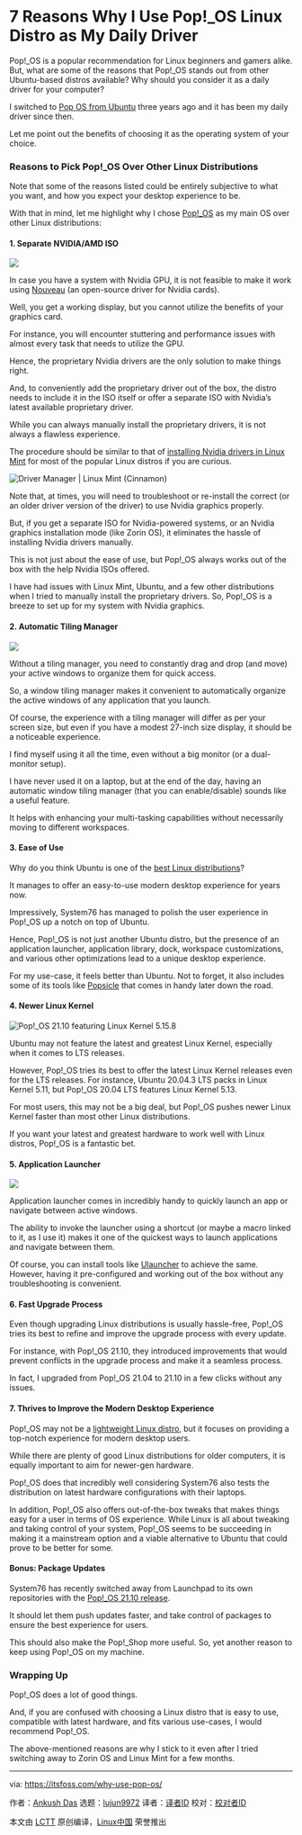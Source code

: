 [#]: subject: "7 Reasons Why I Use Pop!_OS Linux Distro as My Daily Driver"
[#]: via: "https://itsfoss.com/why-use-pop-os/"
[#]: author: "Ankush Das https://itsfoss.com/author/ankush/"
[#]: collector: "lujun9972"
[#]: translator: "wxy"
[#]: reviewer: " "
[#]: publisher: " "
[#]: url: " "

7 Reasons Why I Use Pop!_OS Linux Distro as My Daily Driver
======

Pop!_OS is a popular recommendation for Linux beginners and gamers alike. But, what are some of the reasons that Pop!_OS stands out from other Ubuntu-based distros available? Why should you consider it as a daily driver for your computer?

I switched to [Pop OS from Ubuntu][1] three years ago and it has been my daily driver since then.

Let me point out the benefits of choosing it as the operating system of your choice.

### Reasons to Pick Pop!_OS Over Other Linux Distributions

Note that some of the reasons listed could be entirely subjective to what you want, and how you expect your desktop experience to be.

With that in mind, let me highlight why I chose [Pop!_OS][2] as my main OS over other Linux distributions:

#### 1\. Separate NVIDIA/AMD ISO

![][3]

In case you have a system with Nvidia GPU, it is not feasible to make it work using [Nouveau][4] (an open-source driver for Nvidia cards).

Well, you get a working display, but you cannot utilize the benefits of your graphics card.

For instance, you will encounter stuttering and performance issues with almost every task that needs to utilize the GPU.

Hence, the proprietary Nvidia drivers are the only solution to make things right.

And, to conveniently add the proprietary driver out of the box, the distro needs to include it in the ISO itself or offer a separate ISO with Nvidia’s latest available proprietary driver.

While you can always manually install the proprietary drivers, it is not always a flawless experience.

The procedure should be similar to that of [installing Nvidia drivers in Linux Mint][5] for most of the popular Linux distros if you are curious.

![Driver Manager | Linux Mint \(Cinnamon\)][6]

Note that, at times, you will need to troubleshoot or re-install the correct (or an older driver version of the driver) to use Nvidia graphics properly.

But, if you get a separate ISO for Nvidia-powered systems, or an Nvidia graphics installation mode (like Zorin OS), it eliminates the hassle of installing Nvidia drivers manually.

This is not just about the ease of use, but Pop!_OS always works out of the box with the help Nvidia ISOs offered.

I have had issues with Linux Mint, Ubuntu, and a few other distributions when I tried to manually install the proprietary drivers. So, Pop!_OS is a breeze to set up for my system with Nvidia graphics.

#### 2\. Automatic Tiling Manager

![][7]

Without a tiling manager, you need to constantly drag and drop (and move) your active windows to organize them for quick access.

So, a window tiling manager makes it convenient to automatically organize the active windows of any application that you launch.

Of course, the experience with a tiling manager will differ as per your screen size, but even if you have a modest 27-inch size display, it should be a noticeable experience.

I find myself using it all the time, even without a big monitor (or a dual-monitor setup).

I have never used it on a laptop, but at the end of the day, having an automatic window tiling manager (that you can enable/disable) sounds like a useful feature.

It helps with enhancing your multi-tasking capabilities without necessarily moving to different workspaces.

#### 3\. Ease of Use

Why do you think Ubuntu is one of the [best Linux distributions][8]?

It manages to offer an easy-to-use modern desktop experience for years now.

Impressively, System76 has managed to polish the user experience in Pop!_OS up a notch on top of Ubuntu.

Hence, Pop!_OS is not just another Ubuntu distro, but the presence of an application launcher, application library, dock, workspace customizations, and various other optimizations lead to a unique desktop experience.

For my use-case, it feels better than Ubuntu. Not to forget, it also includes some of its tools like [Popsicle][9] that comes in handy later down the road.

#### 4\. Newer Linux Kernel

![Pop!_OS 21.10 featuring Linux Kernel 5.15.8][10]

Ubuntu may not feature the latest and greatest Linux Kernel, especially when it comes to LTS releases.

However, Pop!_OS tries its best to offer the latest Linux Kernel releases even for the LTS releases. For instance, Ubuntu 20.04.3 LTS packs in Linux Kernel 5.11, but Pop!_OS 20.04 LTS features Linux Kernel 5.13.

For most users, this may not be a big deal, but Pop!_OS pushes newer Linux Kernel faster than most other Linux distributions.

If you want your latest and greatest hardware to work well with Linux distros, Pop!_OS is a fantastic bet.

#### 5\. Application Launcher

![][11]

Application launcher comes in incredibly handy to quickly launch an app or navigate between active windows.

The ability to invoke the launcher using a shortcut (or maybe a macro linked to it, as I use it) makes it one of the quickest ways to launch applications and navigate between them.

Of course, you can install tools like [Ulauncher][12] to achieve the same. However, having it pre-configured and working out of the box without any troubleshooting is convenient.

#### 6\. Fast Upgrade Process

Even though upgrading Linux distributions is usually hassle-free, Pop!_OS tries its best to refine and improve the upgrade process with every update.

For instance, with Pop!_OS 21.10, they introduced improvements that would prevent conflicts in the upgrade process and make it a seamless process.

In fact, I upgraded from Pop!_OS 21.04 to 21.10 in a few clicks without any issues.

#### 7\. Thrives to Improve the Modern Desktop Experience

Pop!_OS may not be a [lightweight Linux distro][13], but it focuses on providing a top-notch experience for modern desktop users.

While there are plenty of good Linux distributions for older computers, it is equally important to aim for newer-gen hardware.

Pop!_OS does that incredibly well considering System76 also tests the distribution on latest hardware configurations with their laptops.

In addition, Pop!_OS also offers out-of-the-box tweaks that makes things easy for a user in terms of OS experience. While Linux is all about tweaking and taking control of your system, Pop!_OS seems to be succeeding in making it a mainstream option and a viable alternative to Ubuntu that could prove to be better for some.

#### Bonus: Package Updates

System76 has recently switched away from Launchpad to its own repositories with the [Pop!_OS 21.10 release][14].

It should let them push updates faster, and take control of packages to ensure the best experience for users.

This should also make the Pop!_Shop more useful. So, yet another reason to keep using Pop!_OS on my machine.

### Wrapping Up

Pop!_OS does a lot of good things.

And, if you are confused with choosing a Linux distro that is easy to use, compatible with latest hardware, and fits various use-cases, I would recommend Pop!_OS.

The above-mentioned reasons are why I stick to it even after I tried switching away to Zorin OS and Linux Mint for a few months.

--------------------------------------------------------------------------------

via: https://itsfoss.com/why-use-pop-os/

作者：[Ankush Das][a]
选题：[lujun9972][b]
译者：[译者ID](https://github.com/译者ID)
校对：[校对者ID](https://github.com/校对者ID)

本文由 [LCTT](https://github.com/LCTT/TranslateProject) 原创编译，[Linux中国](https://linux.cn/) 荣誉推出

[a]: https://itsfoss.com/author/ankush/
[b]: https://github.com/lujun9972
[1]: https://itsfoss.com/pop-os-vs-ubuntu/
[2]: https://pop.system76.com/
[3]: https://i1.wp.com/news.itsfoss.com/wp-content/uploads/2021/12/pop-os-downloads-iso.png?ssl=1
[4]: https://nouveau.freedesktop.org
[5]: https://itsfoss.com/nvidia-linux-mint/
[6]: https://i2.wp.com/news.itsfoss.com/wp-content/uploads/2021/12/linux-mint-driver-manager.jpg?ssl=1
[7]: https://i0.wp.com/news.itsfoss.com/wp-content/uploads/2021/12/pop-os-window-tiling.png?ssl=1
[8]: https://itsfoss.com/best-linux-distributions/
[9]: https://github.com/pop-os/popsicle
[10]: https://i2.wp.com/news.itsfoss.com/wp-content/uploads/2021/12/pop-os-21-10-linux-kernel.png?ssl=1
[11]: https://i1.wp.com/news.itsfoss.com/wp-content/uploads/2021/12/pop-os-application-launcher.png?ssl=1
[12]: https://itsfoss.com/ulauncher/
[13]: https://itsfoss.com/lightweight-linux-beginners/
[14]: https://news.itsfoss.com/pop-os-21-10/
